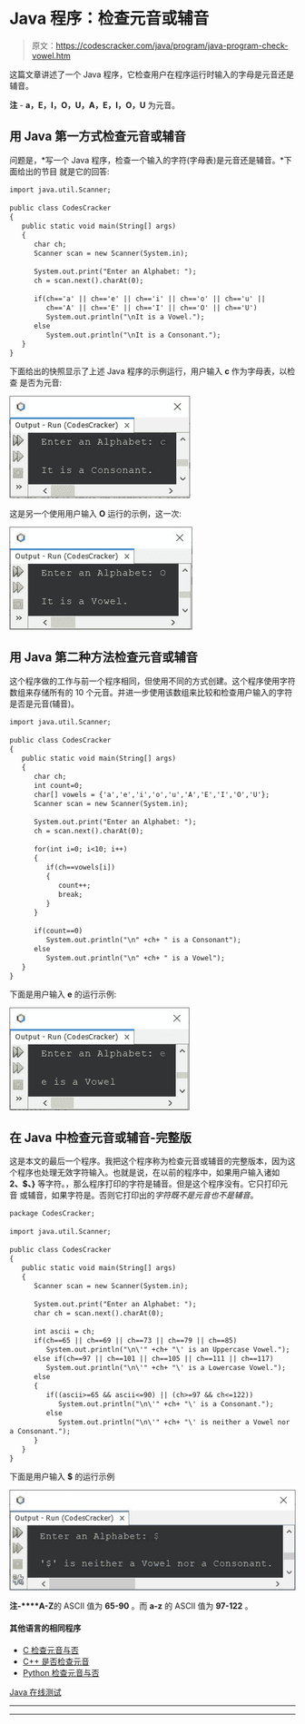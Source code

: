 # Java 程序：检查元音或辅音

> 原文：<https://codescracker.com/java/program/java-program-check-vowel.htm>

这篇文章讲述了一个 Java 程序，它检查用户在程序运行时输入的字母是元音还是辅音。

**注** - **a，E，I，O，U，A，E，I，O，U** 为元音。

## 用 Java 第一方式检查元音或辅音

问题是，*写一个 Java 程序，检查一个输入的字符(字母表)是元音还是辅音。*下面给出的节目 就是它的回答:

```
import java.util.Scanner;

public class CodesCracker
{
   public static void main(String[] args)
   {
      char ch;
      Scanner scan = new Scanner(System.in);

      System.out.print("Enter an Alphabet: ");
      ch = scan.next().charAt(0);

      if(ch=='a' || ch=='e' || ch=='i' || ch=='o' || ch=='u' ||
         ch=='A' || ch=='E' || ch=='I' || ch=='O' || ch=='U')
         System.out.println("\nIt is a Vowel.");
      else
         System.out.println("\nIt is a Consonant.");
   }
}
```

下面给出的快照显示了上述 Java 程序的示例运行，用户输入 **c** 作为字母表，以检查 是否为元音:

![Java Program check vowel](img/97269ba4f902364106d4bff2951080fc.png)

这是另一个使用用户输入 **O** 运行的示例，这一次:

![java check vowel or not](img/a031a7837b8d8bb5a2b2d89effe0cf75.png)

## 用 Java 第二种方法检查元音或辅音

这个程序做的工作与前一个程序相同，但使用不同的方式创建。这个程序使用字符数组来存储所有的 10 个元音。并进一步使用该数组来比较和检查用户输入的字符是否是元音(辅音)。

```
import java.util.Scanner;

public class CodesCracker
{
   public static void main(String[] args)
   {
      char ch;
      int count=0;
      char[] vowels = {'a','e','i','o','u','A','E','I','O','U'};
      Scanner scan = new Scanner(System.in);

      System.out.print("Enter an Alphabet: ");
      ch = scan.next().charAt(0);

      for(int i=0; i<10; i++)
      {
         if(ch==vowels[i])
         {
            count++;
            break;
         }
      }

      if(count==0)
         System.out.println("\n" +ch+ " is a Consonant");
      else
         System.out.println("\n" +ch+ " is a Vowel");
   }
}
```

下面是用户输入 **e** 的运行示例:

![check vowel in java program](img/5179301441aaf81bc1e5a6c8896d07b0.png)

## 在 Java 中检查元音或辅音-完整版

这是本文的最后一个程序。我把这个程序称为检查元音或辅音的完整版本，因为这个程序也处理无效字符输入。也就是说，在以前的程序中，如果用户输入诸如 **2、$、}** 等字符。，那么程序打印的字符是辅音。但是这个程序没有。它只打印元音 或辅音，如果字符是。否则它打印出的*字符既不是元音也不是辅音*。

```
package CodesCracker;

import java.util.Scanner;

public class CodesCracker
{
   public static void main(String[] args)
   {
      Scanner scan = new Scanner(System.in);

      System.out.print("Enter an Alphabet: ");
      char ch = scan.next().charAt(0);

      int ascii = ch;
      if(ch==65 || ch==69 || ch==73 || ch==79 || ch==85)
         System.out.println("\n\'" +ch+ "\' is an Uppercase Vowel.");
      else if(ch==97 || ch==101 || ch==105 || ch==111 || ch==117)
         System.out.println("\n\'" +ch+ "\' is a Lowercase Vowel.");
      else
      {
         if((ascii>=65 && ascii<=90) || (ch>=97 && ch<=122))
            System.out.println("\n\'" +ch+ "\' is a Consonant.");
         else
            System.out.println("\n\'" +ch+ "\' is neither a Vowel nor a Consonant.");
      }
   }
}
```

下面是用户输入 **$** 的运行示例

![java check vowel or consonant](img/0d9f1bcd0804a6ce8a495dcab75f1d2d.png)

**注-****A-Z**的 ASCII 值为 **65-90** 。而 **a-z** 的 ASCII 值为 **97-122** 。

#### 其他语言的相同程序

*   [C 检查元音与否](/c/program/c-program-check-vowel.htm)
*   [C++ 是否检查元音](/cpp/program/cpp-program-check-vowel.htm)
*   [Python 检查元音与否](/python/program/python-program-check-vowel.htm)

[Java 在线测试](/exam/showtest.php?subid=1)

* * *

* * *